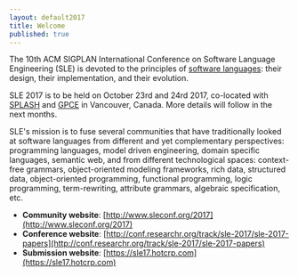 ```yaml
---
layout: default2017
title: Welcome
published: true
---
```


The 10th ACM SIGPLAN International Conference on Software Language Engineering (SLE) is devoted to the principles of [software languages](http://en.wikipedia.org/wiki/Software_language): their design, their implementation, and their evolution. 

SLE 2017 is to be held on October 23rd and 24rd 2017, co-located with [SPLASH](http://2017.splashcon.org/) and [GPCE](http://conf.researchr.org/home/gpce-2017) in Vancouver, Canada. More details will follow in the next months.

SLE's mission is to fuse several communities that have traditionally looked at software languages from different and yet complementary perspectives: programming languages, model driven engineering, domain specific languages, semantic web, and from different technological spaces: context-free grammars, object-oriented modeling frameworks, rich data, structured data, object-oriented programming, functional programming, logic programming, term-rewriting, attribute grammars, algebraic specification, etc.

- **Community website**: [http://www.sleconf.org/2017](http://www.sleconf.org/2017)
- **Conference website**: [http://conf.researchr.org/track/sle-2017/sle-2017-papers](http://conf.researchr.org/track/sle-2017/sle-2017-papers)
- **Submission website**: [https://sle17.hotcrp.com](https://sle17.hotcrp.com)
